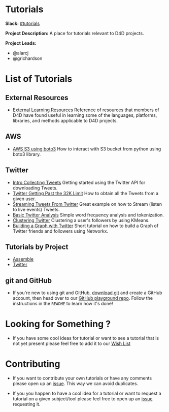 # Tutorials

**Slack:** [#tutorials](https://datafordemocracy.slack.com/messages/tutorials/)

**Project Description:** A place for tutorials relevant to D4D projects.

**Project Leads:**
* @alarcj
* @grichardson

# List of Tutorials
## External Resources
* [External Learning Resources](https://github.com/Data4Democracy/tutorials/blob/master/External%20Resources/learning-resources.md)
 Reference of resources that members of D4D have found useful in learning some of the languages, platforms, libraries, and methods applicable to D4D projects.

## AWS
* [AWS S3 using boto3](https://github.com/Data4Democracy/tutorials/blob/master/aws/AWS_Boto3_s3_intro.ipynb)
 How to interact with S3 bucket from python using boto3 library.

## Twitter
* [Intro Collecting Tweets](https://github.com/Data4Democracy/tutorials/blob/master/Twitter/Intro_Collecting_Tweets.ipynb)
 Getting started using the Twitter API for downloading Tweets.
* [Twitter Getting Past the 32K Limit](https://github.com/Data4Democracy/tutorials/blob/master/Twitter/Twitter_Gettingpast_32K_Limit.ipynb)
 How to obtain all the Tweets from a given user.
* [Streaming Tweets From Twitter](https://github.com/Data4Democracy/tutorials/blob/master/Twitter/StreamingTweetsFromTwitter.ipynb)
 Great example on how to Stream (listen to live events) Tweets.
* [Basic Twitter Analysis](https://github.com/Data4Democracy/tutorials/blob/master/Twitter/Basic_Twiter_Analysis.ipynb)
 Simple word frequency analysis and tokenization.
* [Clustering Twitter](https://github.com/Data4Democracy/tutorials/blob/master/Twitter/Clustering_twitter.ipynb)
 Clustering a user's followers by using KMeans.
* [Building a Graph with Twitter](https://github.com/Data4Democracy/tutorials/blob/master/Twitter/Building_a_Graph_Twitter.ipynb)
 Short tutorial on how to build a Graph of Twitter friends and followers using Networkx.

## Tutorials by Project
* [Assemble](https://github.com/Data4Democracy/assemble)
 * [Twitter](https://github.com/Data4Democracy/tutorials/tree/master/Twitter)


## git and GitHub
* If you're new to using git and GitHub, [download git](https://git-scm.com) and create a GitHub account, then head over to our [GitHub playground repo](https://github.com/Data4Democracy/github-playground). Follow the instructions in the `README` to learn how it's done!

# Looking for Something ?
* If you have some cool ideas for tutorial or want to see a tutorial that is not yet present please feel free to add it to our [Wish List](https://docs.google.com/spreadsheets/d/1o_821rVkR-8yz_dMBEN6Srl7tgXzrw-K8Nsqk-xkAmU/edit#gid=0)

# Contributing
* If you want to contribute your own tutorials or have any comments please open up an [issue](https://github.com/Data4Democracy/tutorials/issues).
This way we can avoid duplicates.

* If you you happen to have a cool idea for a tutorial or want to request a tutorial on a given subject/tool please feel free to open up an [issue](https://github.com/Data4Democracy/tutorials/issues) requesting it.
